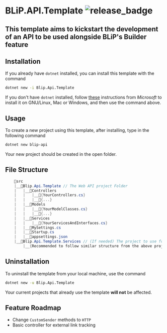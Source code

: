 # BLiP.API.Template ![release_badge](https://img.shields.io/badge/release-v1.0.5-brightgreen.svg)

## This template aims to kickstart the development of an API to be used alongside BLiP's Builder feature

## Installation
If you already have `dotnet` installed, you can install this template with the command
```sh
dotnet new -i Blip.Api.Template
```

If you don't have `dotnet` installed, follow [these](https://www.microsoft.com/net/learn/get-started-with-dotnet-tutorial) instructions from _Microsoft_ to install it on GNU/Linux, Mac or Windows, and then use the command above.

## Usage
To create a new project using this template, after installing, type in the following command
```sh
dotnet new blip-api
```
Your new project should be created in the open folder.

## File Structure
```cs
    📁src
    |__📁Blip.Api.Template // The Web API project Folder
    |   |__📁Controllers
    |   |   |__📃{YourControllers.cs}
    |   |   |__📃{...}
    |   |__📁Models
    |   |   |__📃{YourModelClasses.cs}
    |   |   |__📃{...}
    |   |__📁Services
    |   |   |__📃{YourServicesAndInterfaces.cs}
    |   |__📃MySettings.cs
    |   |__📃Startup.cs
    |   |__📃appsettings.json
    |__📁Blip.Api.Template.Services // (If needed) The project to use for 3rd party APIs to be consumed
        |__{Recommended to follow similar structure from the above project}
```

## Uninstallation
To uninstall the template from your local machine, use the command
```sh
dotnet new -u Blip.Api.Template
```
Your current projects that already use the template **will not** be affected.

## Feature Roadmap
* Change `CustomSender` methods to `HTTP`
* Basic controller for external link tracking